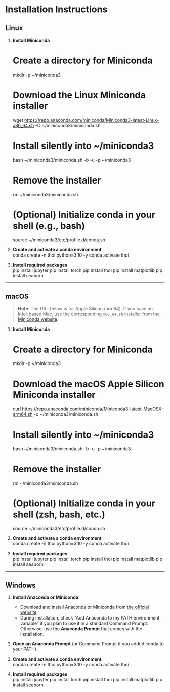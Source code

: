 # Installation Instructions

## Linux

1. **Install Miniconda**  
   # Create a directory for Miniconda
   mkdir -p ~/miniconda3
   
   # Download the Linux Miniconda installer
   wget https://repo.anaconda.com/miniconda/Miniconda3-latest-Linux-x86_64.sh -O ~/miniconda3/miniconda.sh
   
   # Install silently into ~/miniconda3
   bash ~/miniconda3/miniconda.sh -b -u -p ~/miniconda3
   
   # Remove the installer
   rm ~/miniconda3/miniconda.sh
   
   # (Optional) Initialize conda in your shell (e.g., bash)
   source ~/miniconda3/etc/profile.d/conda.sh

2. **Create and activate a conda environment**  
   conda create -n thoi python=3.10 -y
   conda activate thoi

3. **Install required packages**  
   pip install jupyter
   pip install torch
   pip install thoi
   pip install matplotlib
   pip install seaborn

---

## macOS

> **Note**: The URL below is for Apple Silicon (arm64). If you have an Intel-based Mac, use the corresponding `x86_64.sh` installer from the [Miniconda website](https://docs.conda.io/en/latest/miniconda.html).

1. **Install Miniconda**  
   # Create a directory for Miniconda
   mkdir -p ~/miniconda3
   
   # Download the macOS Apple Silicon Miniconda installer
   curl https://repo.anaconda.com/miniconda/Miniconda3-latest-MacOSX-arm64.sh -o ~/miniconda3/miniconda.sh
   
   # Install silently into ~/miniconda3
   bash ~/miniconda3/miniconda.sh -b -u -p ~/miniconda3
   
   # Remove the installer
   rm ~/miniconda3/miniconda.sh
   
   # (Optional) Initialize conda in your shell (zsh, bash, etc.)
   source ~/miniconda3/etc/profile.d/conda.sh

2. **Create and activate a conda environment**  
   conda create -n thoi python=3.10 -y
   conda activate thoi

3. **Install required packages**  
   pip install jupyter
   pip install torch
   pip install thoi
   pip install matplotlib
   pip install seaborn

---

## Windows

1. **Install Anaconda or Miniconda**  
   - Download and install Anaconda or Miniconda from [the official website](https://docs.conda.io/en/latest/miniconda.html).  
   - During installation, check “Add Anaconda to my PATH environment variable” if you plan to use it in a standard Command Prompt. Otherwise, use the **Anaconda Prompt** that comes with the installation.

2. **Open an Anaconda Prompt** (or Command Prompt if you added conda to your PATH).

3. **Create and activate a conda environment**  
   conda create -n thoi python=3.10 -y
   conda activate thoi

4. **Install required packages**  
   pip install jupyter
   pip install torch
   pip install thoi
   pip install matplotlib
   pip install seaborn

